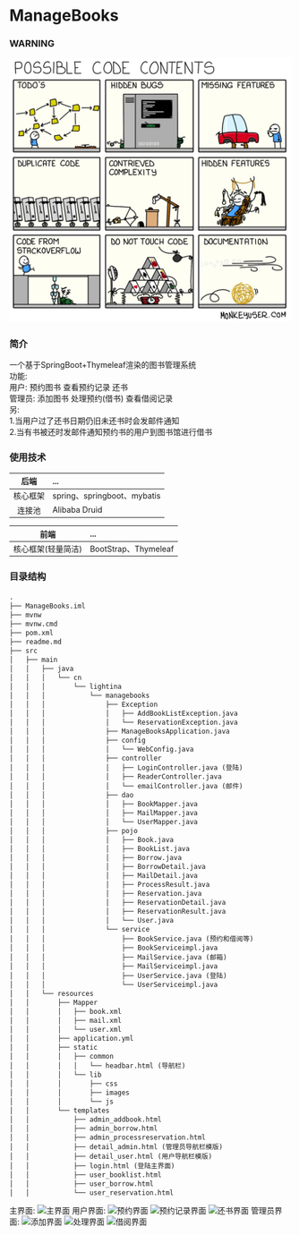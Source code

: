 # ManageBooks
### WARNING

![](./CONTENT.JPG)

### 简介
一个基于SpringBoot+Thymeleaf渲染的图书管理系统<br>
功能: <br>
用户: 预约图书 查看预约记录 还书<br>
管理员: 添加图书 处理预约(借书) 查看借阅记录<br>
另:<br>
1.当用户过了还书日期仍旧未还书时会发邮件通知<br>
2.当有书被还时发邮件通知预约书的用户到图书馆进行借书<br>

### 使用技术
后端 | ... 
:---:|:---
核心框架 | spring、springboot、mybatis
连接池 | Alibaba Druid

前端 | ... 
:---:|:---
核心框架(轻量简洁) | BootStrap、Thymeleaf
### 目录结构
```
.
├── ManageBooks.iml
├── mvnw
├── mvnw.cmd
├── pom.xml
├── readme.md
├── src
│   ├── main
│   │   ├── java
│   │   │   └── cn
│   │   │       └── lightina
│   │   │           └── managebooks
│   │   │               ├── Exception
│   │   │               │   ├── AddBookListException.java
│   │   │               │   └── ReservationException.java
│   │   │               ├── ManageBooksApplication.java
│   │   │               ├── config
│   │   │               │   └── WebConfig.java
│   │   │               ├── controller
│   │   │               │   ├── LoginController.java (登陆)
│   │   │               │   ├── ReaderController.java 
│   │   │               │   └── emailController.java (邮件)
│   │   │               ├── dao
│   │   │               │   ├── BookMapper.java
│   │   │               │   ├── MailMapper.java
│   │   │               │   └── UserMapper.java
│   │   │               ├── pojo
│   │   │               │   ├── Book.java
│   │   │               │   ├── BookList.java
│   │   │               │   ├── Borrow.java
│   │   │               │   ├── BorrowDetail.java
│   │   │               │   ├── MailDetail.java
│   │   │               │   ├── ProcessResult.java 
│   │   │               │   ├── Reservation.java
│   │   │               │   ├── ReservationDetail.java
│   │   │               │   ├── ReservationResult.java
│   │   │               │   └── User.java
│   │   │               └── service
│   │   │                   ├── BookService.java (预约和借阅等)
│   │   │                   ├── BookServiceimpl.java
│   │   │                   ├── MailService.java (邮箱)
│   │   │                   ├── MailServiceimpl.java
│   │   │                   ├── UserService.java (登陆)
│   │   │                   └── UserServiceimpl.java
│   │   └── resources
│   │       ├── Mapper
│   │       │   ├── book.xml
│   │       │   ├── mail.xml
│   │       │   └── user.xml
│   │       ├── application.yml
│   │       ├── static
│   │       │   ├── common
│   │       │   │   └── headbar.html (导航栏)
│   │       │   └── lib
│   │       │       ├── css
│   │       │       ├── images
│   │       │       └── js
│   │       └── templates
│   │           ├── admin_addbook.html
│   │           ├── admin_borrow.html
│   │           ├── admin_processreservation.html
│   │           ├── detail_admin.html (管理员导航栏模版)
│   │           ├── detail_user.html (用户导航栏模版)
│   │           ├── login.html (登陆主界面)
│   │           ├── user_booklist.html
│   │           ├── user_borrow.html
│   │           └── user_reservation.html
```

主界面:
![主界面](https://github.com/jacklightChen/managebooks/blob/master/src/main/resources/static/lib/images/managebooks_intro1.png)
用户界面:
![预约界面](https://github.com/jacklightChen/managebooks/blob/master/src/main/resources/static/lib/images/managebooks_intro2.png)
![预约记录界面](https://github.com/jacklightChen/managebooks/blob/master/src/main/resources/static/lib/images/managebooks_intro3.png)
![还书界面](https://github.com/jacklightChen/managebooks/blob/master/src/main/resources/static/lib/images/managebooks_intro7.png)
管理员界面:
![添加界面](https://github.com/jacklightChen/managebooks/blob/master/src/main/resources/static/lib/images/managebooks_intro4.png)
![处理界面](https://github.com/jacklightChen/managebooks/blob/master/src/main/resources/static/lib/images/managebooks_intro5.png)
![借阅界面](https://github.com/jacklightChen/managebooks/blob/master/src/main/resources/static/lib/images/managebooks_intro6.png)